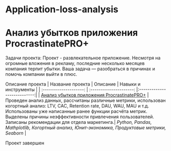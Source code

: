 # Application-loss-analysis

# Анализ убытков приложения ProcrastinatePRO+
 
Задачи проекта: 
Проект - развлекательное приложение. Несмотря на огромные вложения в рекламу, последние несколько месяцев компания терпит убытки. Ваша задача — разобраться в причинах и помочь компании выйти в плюс.

 Описание проекта
| Название проекта | Описание | Навыки и инструменты  |
| :--------------------: | :---------------------: |:---------------------------:|
| [Анализ убытков приложения ProcrastinatePRO+](https://github.com/ekaterina-zakharova/Application-loss-analysis/blob/main/%D0%90%D0%BD%D0%B0%D0%BB%D0%B8%D0%B7%20%D1%83%D0%B1%D1%8B%D1%82%D0%BA%D0%BE%D0%B2%20%D0%BF%D1%80%D0%B8%D0%BB%D0%BE%D0%B6%D0%B5%D0%BD%D0%B8%D1%8F%20ProcrastinatePRO%2B.ipynb) | Проведен анализ данных, рассчитаны различные метрики, использован когортный анализ: LTV, CAC, Retention rate, DAU, WAU, MAU и т.д. Использованы уже написанные ранее функции расчёта метрик. Выделены причины неэффективности привлечения пользователей. Записаны рекомендации для отдела маркетинга.| *Python, Pandas, Mathplotlib, Когортный анализ, Юнит-экономика, Продуктовые метрики, Seaborn* |

Проект завершен
